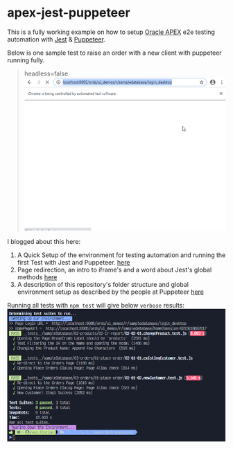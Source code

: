 # apex-jest-puppeteer
This is a fully working example on how to setup [Oracle APEX](https://apex.oracle.com/en/) e2e testing automation with [Jest](https://jestjs.io/) &amp; [Puppeteer](https://pptr.dev/).

Below is one sample test to raise an order with a new client with puppeteer running fully.
> headless=false
![Sample](demo.gif)

I blogged about this here:
 1. A Quick Setup of the environment for testing automation and running the first Test with Jest and Puppeteer. [here](https://yvanflorian.wordpress.com/2020/05/29/apex-e2e-testing-automation-with-jest-puppetter-2/) 
 2. Page redirection, an intro to iframe's and a word about Jest's global methods [here](https://yvanflorian.wordpress.com/2020/05/29/apex-e2e-testing-automation-with-jest-puppetter-3/) 
 3. A description of this repository's folder structure and global environment setup as described by the people at Puppeteer [here](https://jestjs.io/docs/en/puppeteer#custom-example-without-jest-puppeteer-preset)

Running all tests with `npm test` will give below `verbose` results:
![endResults](end-result.png)
